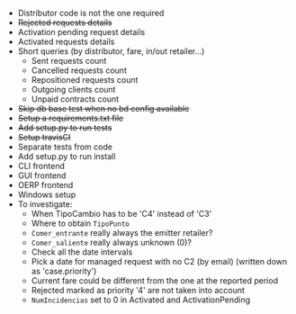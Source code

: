 - Distributor code is not the one required
- ~~Rejected requests details~~
- Activation pending request details
- Activated requests details
- Short queries (by distributor, fare, in/out retailer...)
	- Sent requests count
	- Cancelled requests count
	- Repositioned requests count
	- Outgoing clients count
	- Unpaid contracts count
- ~~Skip db base test when no bd config available~~
- ~~Setup a requirements.txt file~~
- ~~Add setup.py to run tests~~
- ~~Setup travisCI~~
- Separate tests from code
- Add setup.py to run install
- CLI frontend
- GUI frontend
- OERP frontend
- Windows setup
- To investigate:
	- When TipoCambio has to be 'C4' instead of 'C3'
	- Where to obtain `TipoPunto`
	- `Comer_entrante` really always the emitter retailer?
	- `Comer_saliente` really always unknown (0)?
	- Check all the date intervals
	- Pick a date for managed request with no C2 (by email) (written down as 'case.priority')
	- Current fare could be different from the one at the reported period
	- Rejected marked as priority '4' are not taken into account
	- `NumIncidencias` set to 0 in Activated and ActivationPending



